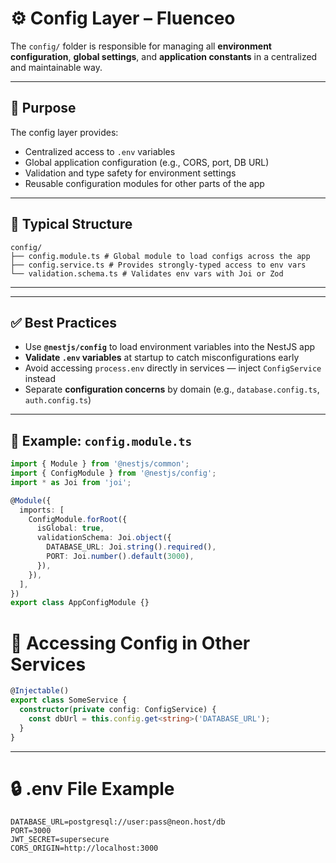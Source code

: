 # ⚙️ Config Layer – Fluenceo

The `config/` folder is responsible for managing all **environment configuration**, **global settings**, and **application constants** in a centralized and maintainable way.

---

## 🧠 Purpose

The config layer provides:
- Centralized access to `.env` variables
- Global application configuration (e.g., CORS, port, DB URL)
- Validation and type safety for environment settings
- Reusable configuration modules for other parts of the app

---

## 📁 Typical Structure

```plaintext
config/
├── config.module.ts # Global module to load configs across the app
├── config.service.ts # Provides strongly-typed access to env vars
└── validation.schema.ts # Validates env vars with Joi or Zod
```
---


---

## ✅ Best Practices

- Use **`@nestjs/config`** to load environment variables into the NestJS app
- **Validate `.env` variables** at startup to catch misconfigurations early
- Avoid accessing `process.env` directly in services — inject `ConfigService` instead
- Separate **configuration concerns** by domain (e.g., `database.config.ts`, `auth.config.ts`)

---

## 📌 Example: `config.module.ts`

```ts
import { Module } from '@nestjs/common';
import { ConfigModule } from '@nestjs/config';
import * as Joi from 'joi';

@Module({
  imports: [
    ConfigModule.forRoot({
      isGlobal: true,
      validationSchema: Joi.object({
        DATABASE_URL: Joi.string().required(),
        PORT: Joi.number().default(3000),
      }),
    }),
  ],
})
export class AppConfigModule {}
```

# 📌 Accessing Config in Other Services

```ts
@Injectable()
export class SomeService {
  constructor(private config: ConfigService) {
    const dbUrl = this.config.get<string>('DATABASE_URL');
  }
}
```
---

# 🔒 .env File Example

```plaintext
DATABASE_URL=postgresql://user:pass@neon.host/db
PORT=3000
JWT_SECRET=supersecure
CORS_ORIGIN=http://localhost:3000
```


